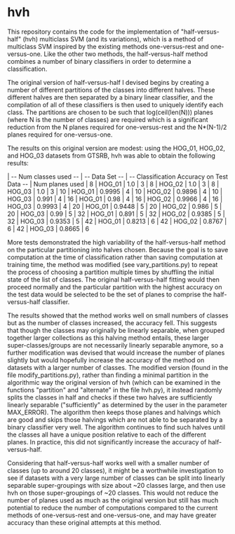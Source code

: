 # hvh

This repository contains the code for the implementation of "half-versus-half" (hvh) 
multiclass SVM (and its variations), which is a method of multiclass SVM inspired by 
the existing methods one-versus-rest and one-versus-one. Like the other two methods,
the half-versus-half method combines a number of binary classifiers in order to 
determine a classification.

The original version of half-versus-half I devised begins by creating a number of 
different partitions of the classes into different halves. These different halves
are then separated by a binary linear classifier, and the compilation of all of 
these classifiers is then used to uniquely identify each class. The partitions are
chosen to be such that log(ceil(len(N))) planes (where N is the number of classes)
are required which is a significant reduction from the N planes required for 
one-versus-rest and the N*(N-1)/2 planes required for one-versus-one. 

The results on this original version are modest: using the HOG_01, HOG_02, and 
HOG_03 datasets from GTSRB, hvh was able to obtain the following results: 

| -- Num classes used --  | -- Data Set --  | -- Classification Accuracy on Test Data --  | Num planes used
|          8             |       HOG_01    |                   1.0                       |       3
|          8             |       HOG_02    |                   1.0                       |       3
|          8             |       HOG_03    |                   1.0                       |       3
|          10            |       HOG_01    |                   0.9995                    |       4
|          10            |       HOG_02    |                   0.9896                    |       4
|          10            |       HOG_03    |                   0.991                     |       4
|          16            |       HOG_01    |                   0.98                      |       4
|          16            |       HOG_02    |                   0.9966                    |       4
|          16            |       HOG_03    |                   0.9993                    |       4
|          20            |       HOG_01    |                   0.9448                    |       5
|          20            |       HOG_02    |                   0.986                     |       5
|          20            |       HOG_03    |                   0.99                      |       5
|          32            |       HOG_01    |                   0.891                     |       5
|          32            |       HOG_02    |                   0.9385                    |       5
|          32            |       HOG_03    |                   0.9353                    |       5
|          42            |       HOG_01    |                   0.8213                    |       6
|          42            |       HOG_02    |                   0.8767                    |       6
|          42            |       HOG_03    |                   0.8665                    |       6
          
More tests demonstrated the high variability of the half-versus-half method on the 
particular partitioning into halves chosen. Because the goal is to save computation 
at the time of classification rather than saving computation at training time, the 
method was modified (see vary_partitions.py) to repeat the process of choosing a 
partition multiple times by shuffling the initial state of the list of classes. The
original half-versus-half fitting would then proceed normally and the particular 
partition with the highest accuracy on the test data would be selected to be the 
set of planes to comprise the half-versus-half classifier. 

The results showed that the method works well on small numbers of classes but as the
number of classes increased, the accuracy fell. This suggests that though the classes
may originally be linearly separable, when grouped together larger collections as this
halving method entails, these larger super-classes/groups are not necessarily linearly
separable anymore, so a further modification was devised that would increase the 
number of planes slightly but would hopefully increase the accuracy of the method on 
datasets with a larger number of classes. The modified version (found in the file
modify_partitions.py), rather than finding a minimal partition in the algorithmic 
way the original version of hvh (which can be examined in the functions "partition"
and "alternate" in the file hvh.py), it instead randomly splits the classes in half
and checks if these two halves are sufficiently linearly separable ("sufficiently" 
as determined by the user in the parameter MAX_ERROR). The algorithm then keeps those
planes and halvings which are good and skips those halvings which are not able to be
separated by a binary classifier very well. The algorithm continues to find such halves
until the classes all have a unique position relative to each of the different planes. 
In practice, this did not significantly increase the accuracy of half-versus-half. 

Considering that half-versus-half works well with a smaller number of classes (up to 
around 20 classes), it might be a worthwhile investigation to see if datasets with a 
very large number of classes can be split into linearly separable super-groupings with
size about ~20 classes large, and then use hvh on those super-groupings of ~20 classes. 
This would not reduce the number of planes used as much as the original version but 
still has much potential to reduce the number of computations compared to the current 
methods of one-versus-rest and one-versus-one, and may have greater accuracy than these 
original attempts at this method. 



 

